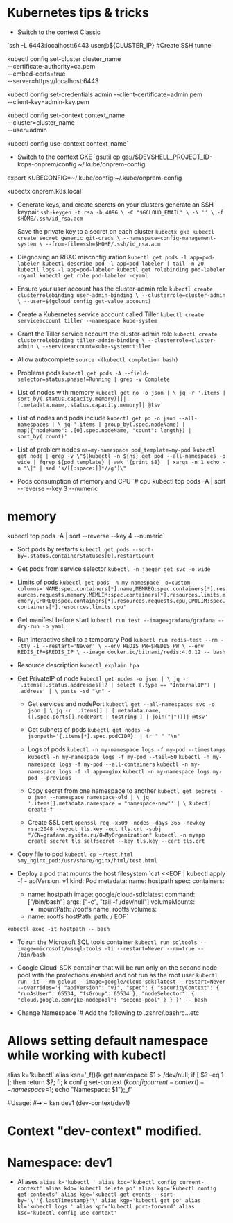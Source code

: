 # Kubernetes tips & tricks

- Switch to the context Classic

`ssh -L 6443:localhost:6443 user@${CLUSTER_IP} #Create SSH tunnel

kubectl config set-cluster cluster_name \
  --certificate-authority=ca.pem \
  --embed-certs=true \
  --server=https://localhost:6443

kubectl config set-credentials admin
  --client-certificate=admin.pem \
  --client-key=admin-key.pem

kubectl config set-context context_name \
  --cluster=cluster_name \
  --user=admin

kubectl config use-context context_name`

- Switch to the context GKE
`gsutil cp gs://$DEVSHELL_PROJECT_ID-kops-onprem/config ~/.kube/onprem-config

export KUBECONFIG=~/.kube/config:~/.kube/onprem-config

kubectx onprem.k8s.local`

- Generate keys, and create secrets on your clusters
   generate an SSH keypair
`ssh-keygen -t rsa -b 4096 \
  -C "$GCLOUD_EMAIL" \
  -N '' \
  -f $HOME/.ssh/id_rsa.acm`

  Save the private key to a secret on each cluster
`kubectx gke
kubectl create secret generic git-creds \
    --namespace=config-management-system \
    --from-file=ssh=$HOME/.ssh/id_rsa.acm`

- Diagnosing an RBAC misconfiguration
`kubectl get pods -l app=pod-labeler
kubectl describe pod -l app=pod-labeler | tail -n 20
kubectl logs -l app=pod-labeler
kubectl get rolebinding pod-labeler -oyaml
kubectl get role pod-labeler -oyaml`

- Ensure your user account has the cluster-admin role
`kubectl create clusterrolebinding user-admin-binding \
   --clusterrole=cluster-admin \
   --user=$(gcloud config get-value account)`

- Create a Kubernetes service account called Tiller
`kubectl create serviceaccount tiller --namespace kube-system`

- Grant the Tiller service account the cluster-admin role
`kubectl create clusterrolebinding tiller-admin-binding \
   --clusterrole=cluster-admin \
   --serviceaccount=kube-system:tiller`

- Allow autocomplete
`source <(kubectl completion bash)`

- Problems pods
`kubectl get pods -A --field-selector=status.phase!=Running | grep -v Complete`

- List of nodes with memory
`kubectl get no -o json | \
  jq -r '.items | sort_by(.status.capacity.memory)[]|[.metadata.name,.status.capacity.memory]| @tsv'`

- List of nodes and pods include
`kubectl get po -o json --all-namespaces | \
  jq '.items | group_by(.spec.nodeName) | map({"nodeName": .[0].spec.nodeName, "count": length}) | sort_by(.count)'`

- List of problem nodes
`ns=my-namespace
pod_template=my-pod
kubectl get node | grep -v \"$(kubectl -n ${ns} get pod --all-namespaces -o wide | fgrep ${pod_template} | awk '{print $8}' | xargs -n 1 echo -n "\|" | sed 's/[[:space:]]*//g')\"`

- Pods consumption of memory and CPU
`# cpu
kubectl top pods -A | sort --reverse --key 3 --numeric
# memory
kubectl top pods -A | sort --reverse --key 4 --numeric`

- Sort pods by restarts
`kubectl get pods --sort-by=.status.containerStatuses[0].restartCount`

- Get pods from service selector
`kubectl -n jaeger get svc -o wide`

- Limits of pods
`kubectl get pods -n my-namespace -o=custom-columns='NAME:spec.containers[*].name,MEMREQ:spec.containers[*].resources.requests.memory,MEMLIM:spec.containers[*].resources.limits.memory,CPUREQ:spec.containers[*].resources.requests.cpu,CPULIM:spec.containers[*].resources.limits.cpu'`

- Get manifest before start
`kubectl run test --image=grafana/grafana --dry-run -o yaml`

- Run interactive shell to a temporary Pod
`kubectl run redis-test --rm --tty -i --restart='Never' \
    --env REDIS_PW=$REDIS_PW \
    --env REDIS_IP=$REDIS_IP \
    --image docker.io/bitnami/redis:4.0.12 -- bash`

- Resource description
`kubectl explain hpa`

- Get PrivateIP of node
`kubectl get nodes -o json | \
  jq -r '.items[].status.addresses[]? | select (.type == "InternalIP") | .address' | \
  paste -sd "\n" -`

  - Get services and nodePort
  `kubectl get --all-namespaces svc -o json | \
  jq -r '.items[] | [.metadata.name,([.spec.ports[].nodePort | tostring ] | join("|"))]| @tsv'`

  - Get subnets of pods
  `kubectl get nodes -o jsonpath='{.items[*].spec.podCIDR}' | tr " " "\n"`

  - Logs of pods
  `kubectl -n my-namespace logs -f my-pod --timestamps`
  `kubectl -n my-namespace logs -f my-pod --tail=50`
  `kubectl -n my-namespace logs -f my-pod --all-containers`
  `kubectl -n my-namespace logs -f -l app=nginx`
  `kubectl -n my-namespace logs my-pod --previous`

  - Copy secret from one namespace to another
  `kubectl get secrets -o json --namespace namespace-old | \
  jq '.items[].metadata.namespace = "namespace-new"' | \
  kubectl create-f  -`

  - Create SSL cert
  `openssl req -x509 -nodes -days 365 -newkey rsa:2048 -keyout tls.key -out tls.crt -subj "/CN=grafana.mysite.ru/O=MyOrganization"
kubectl -n myapp create secret tls selfsecret --key tls.key --cert tls.crt`

- Copy file to pod
`kubectl cp ~/test.html $my_nginx_pod:/usr/share/nginx/html/test.html`

- Deploy a pod that mounts the host filesystem
`cat <<EOF | kubectl apply -f -
apiVersion: v1
kind: Pod
metadata:
  name: hostpath
spec:
  containers:
  - name: hostpath
    image: google/cloud-sdk:latest
    command: ["/bin/bash"]
    args: ["-c", "tail -f /dev/null"]
    volumeMounts:
    - mountPath: /rootfs
      name: rootfs
  volumes:
  - name: rootfs
    hostPath:
      path: /
EOF`

`kubectl exec -it hostpath -- bash`

- To run the Microsoft SQL tools container
`kubectl run sqltools --image=microsoft/mssql-tools -ti --restart=Never --rm=true -- /bin/bash`

- Google Cloud-SDK container that will be run only on the second node pool with the protections enabled and not run as the root user
`kubectl run -it --rm gcloud --image=google/cloud-sdk:latest --restart=Never --overrides='{ "apiVersion": "v1", "spec": { "securityContext": { "runAsUser": 65534, "fsGroup": 65534 }, "nodeSelector": { "cloud.google.com/gke-nodepool": "second-pool" } } }' -- bash`

- Change Namespace
`# Add the following to .zshrc/.bashrc...etc
# Allows setting default namespace while working with kubectl #

alias k='kubectl'
alias ksn='_f(){k get namespace $1 > /dev/null; if [ $? -eq 1 ]; then return $?; fi;  k config set-context $(k config current-context) --namespace=$1; echo "Namespace: $1"};_f'

#Usage:
#➜  ~ ksn dev1                                                       (dev-context/dev1)
#     Context "dev-context" modified.
#     Namespace: dev1

- Aliases
`alias k='kubectl '
alias kcc='kubectl config current-context'
alias kdp='kubectl delete po'
alias kgc='kubectl config get-contexts'
alias kge='kubectl get events --sort-by='\''{.lastTimestamp}'\'
alias kgp='kubectl get po'
alias kl='kubectl logs '
alias kpf='kubectl port-forward'
alias ksc='kubectl config use-context'`
